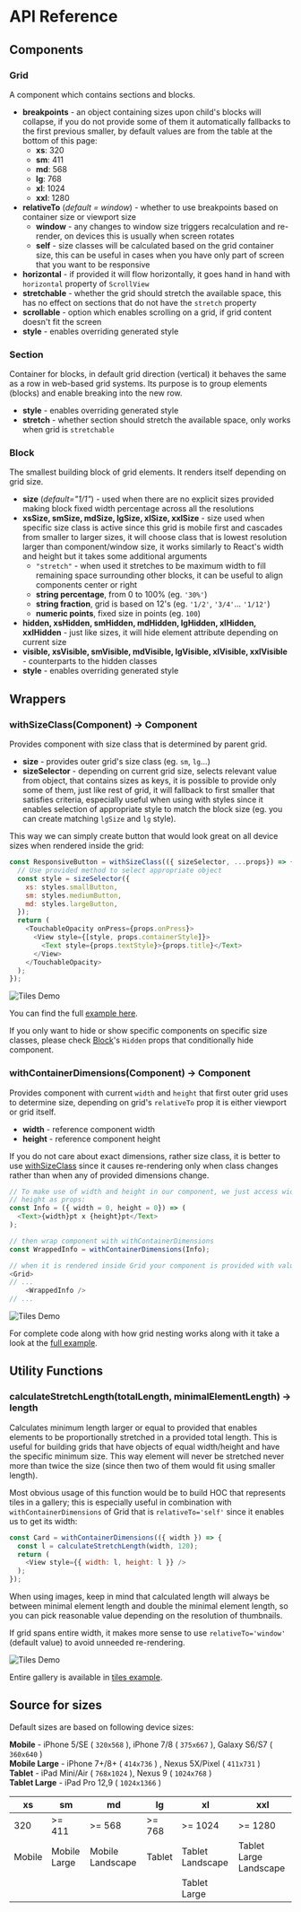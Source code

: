 # API Reference

## Components

### Grid
A component which contains sections and blocks.

- **breakpoints** - an object containing sizes upon child's blocks will collapse, if you do not provide some of them it automatically fallbacks to the first previous smaller, by default values are from the table at the bottom of this page:
  - **xs**: 320
  - **sm**: 411
  - **md**: 568
  - **lg**: 768
  - **xl**: 1024
  - **xxl**: 1280
- **relativeTo** (_default = window_) - whether to use breakpoints based on container size or viewport size
  - **window** - any changes to window size triggers recalculation and re-render, on devices this is usually when screen rotates
  - **self** - size classes will be calculated based on the grid container size, this can be useful in cases when you have only part of screen that you want to be responsive
- **horizontal** - if provided it will flow horizontally, it goes hand in hand with `horizontal` property of `ScrollView`
- **stretchable** - whether the grid should stretch the available space, this has no effect on sections that do not have the `stretch` property
- **scrollable** - option which enables scrolling on a grid, if grid content doesn't fit the screen
- **style** - enables overriding generated style

### Section
Container for blocks, in default grid direction (vertical) it behaves the same as a row in web-based grid systems. Its purpose is to group elements (blocks) and enable breaking into the new row.
- **style** - enables overriding generated style
- **stretch** - whether section should stretch the available space, only works when grid is `stretchable`

### Block
The smallest building block of grid elements. It renders itself depending on grid size.

- **size** (_default="1/1"_) - used when there are no explicit sizes provided making block fixed width percentage across all the resolutions
- **xsSize, smSize, mdSize, lgSize, xlSize, xxlSize** - size used when specific size class is active since this grid is mobile first and cascades from smaller to larger sizes, it will choose class that is lowest resolution larger than component/window size, it works similarly to React's width and height but it takes some additional arguments 
  - `"stretch"` - when used it stretches to be maximum width to fill remaining space surrounding other blocks, it can be useful to align components center or right
  - **string percentage**, from 0 to 100% (eg. `'30%'`)
  - **string fraction**, grid is based on 12's (eg. `'1/2'`, `'3/4'`... `'1/12'`)
  - **numeric points**, fixed size in points (eg. `100`)
- **hidden, xsHidden, smHidden, mdHidden, lgHidden, xlHidden, xxlHidden** - just like sizes, it will hide element attribute depending on current size
- **visible, xsVisible, smVisible, mdVisible, lgVisible, xlVisible, xxlVisible** - counterparts to the hidden classes
- **style** - enables overriding generated style

## Wrappers
### withSizeClass(Component) → Component

Provides component with size class that is determined by parent grid.

- **size** - provides outer grid's size class (eg. `sm`, `lg`...)
- **sizeSelector** - depending on current grid size, selects relevant value from object, that contains sizes as keys, it is possible to provide only some of them, just like rest of grid, it will fallback to first smaller that satisfies criteria, especially useful when using with styles since it enables selection of appropriate style to match the block size (eg. you can create matching `lgSize` and `lg` style).

This way we can simply create button that would look great on all device sizes when rendered inside the grid:

```javascript
const ResponsiveButton = withSizeClass(({ sizeSelector, ...props}) => {
  // Use provided method to select appropriate object
  const style = sizeSelector({
    xs: styles.smallButton,
    sm: styles.mediumButton,
    md: styles.largeButton,
  });
  return (
    <TouchableOpacity onPress={props.onPress}>
      <View style={[style, props.containerStyle]}>
        <Text style={props.textStyle}>{props.title}</Text>
      </View>
    </TouchableOpacity>
  );
});

```

![Tiles Demo](../images/withSizeClass.gif)

You can find the full [example here](../../examples/withSizeClass.js).

If you only want to hide or show specific components on specific size classes, please check [Block](#block)'s `Hidden` props that conditionally hide component.

### withContainerDimensions(Component) → Component

Provides component with current `width` and `height` that first outer grid uses to determine size, depending on grid's `relativeTo` prop it is either viewport or grid itself.

- **width** - reference component width
- **height** - reference component height

If you do not care about exact dimensions, rather size class, it is better to use [withSizeClass](#withsizeclasscomponent--component) since it causes re-rendering only when class changes rather than when any of provided dimensions change.

```javascript
// To make use of width and height in our component, we just access width and 
// height as props:
const Info = ({ width = 0, height = 0}) => (
  <Text>{width}pt x {height}pt</Text>
);

// then wrap component with withContainerDimensions
const WrappedInfo = withContainerDimensions(Info);

// when it is rendered inside Grid your component is provided with values.
<Grid>
// ...
    <WrappedInfo />
// ...
```

![Tiles Demo](../images/withContainerDimensions.gif)

For complete code along with how grid nesting works along with it take a look at the [full example](../../examples/withContainerDimensions.js).


## Utility Functions

### calculateStretchLength(totalLength, minimalElementLength) → length

Calculates minimum length larger or equal to provided that enables elements to be proportionally stretched in a provided total length. This is useful for building grids that have objects of equal width/height and have the specific minimum size. This way element will never be stretched never more than twice the size (since then two of them would fit using smaller length). 

Most obvious usage of this function would be to build HOC that represents tiles in a gallery; this is especially useful in combination with `withContainerDimensions` of Grid that is `relativeTo='self'` since it enables us to get its width:

```javascript
const Card = withContainerDimensions(({ width }) => {
  const l = calculateStretchLength(width, 120);
  return (
    <View style={{ width: l, height: l }} />
  );
});
```

When using images, keep in mind that calculated length will always be between minimal element length and double the minimal element length, so you can pick reasonable value depending on the resolution of thumbnails.

If grid spans entire width, it makes more sense to use `relativeTo='window'` (default value) to avoid unneeded re-rendering.

![Tiles Demo](../images/tiles.gif)

Entire gallery is available in [tiles example](../../examples/tiles.js).


## Source for sizes

Default sizes are based on following device sizes:

 **Mobile** - iPhone 5/SE ( `320x568` ), iPhone 7/8 ( `375x667` ), Galaxy S6/S7 ( `360x640` )  
 **Mobile Large** - iPhone 7+/8+ ( `414x736` ) , Nexus 5X/Pixel ( `411x731` )  
 **Tablet** - iPad Mini/Air ( `768x1024` ), Nexus 9 ( `1024x768` )  
 **Tablet Large** - iPad Pro 12,9 ( `1024x1366` )


| xs     | sm           | md               | lg     | xl               | xxl                    |
|--------|--------------|------------------|--------|------------------|------------------------|
| 320    | >= 411       | >= 568           | >= 768 | >= 1024          | >= 1280                |
| Mobile | Mobile Large | Mobile Landscape | Tablet | Tablet Landscape | Tablet Large Landscape |
|        |              |                  |        | Tablet Large     |                        |

